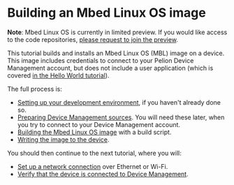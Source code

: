 <h1 id="mbl-image-build">Building an Mbed Linux OS image</h1>

<span class="notes">**Note**: Mbed Linux OS is currently in limited preview. If you would like access to the code repositories, [please request to join the preview](https://os.mbed.com/linux-os/).</span>

This tutorial builds and installs an Mbed Linux OS (MBL) image on a device. This image includes credentials to connect to your Pelion Device Management account, but does not include a user application (which is covered [in the Hello World tutorial](../getting-started/tutorial-user-application.html)).

The full process is:

* [Setting up your development environment](../getting-started/setting-up-and-supported-hardware.html), if you haven't already done so.
* [Preparing Device Management sources](../getting-started/preparing-device-management-sources.html). You will need these later, when you try to connect to your Device Management account.
* [Building the Mbed Linux OS image](../getting-started/building-an-mbl-image.html) with a build script.
* [Writing the image to the device](../getting-started/writing-and-booting-the-disk-image.html).

You should then continue to the next tutorial, where you will:

* [Set up a network connection](../getting-started/tutorial-connecting-to-a-network-and-pelion-device-management.html) over Ethernet or Wi-Fi.
* [Verify that the device is connected to Device Management](../getting-started/verifying-that-the-device-is-connected-to-device-management.html).

